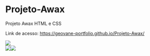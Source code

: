 # Projeto-Awax
 Projeto Awax HTML e CSS

 Link de acesso: https://geovane-portfolio.github.io/Projeto-Awax/

<img src="assets/Projeto-Awax-Desktop.png"/>


<div style="display:flex;">
<img src="assets/Projeto-Awax-Tablet.png"/>
<img src="assets/Projeto-Awax-Smartphone.jpg"/>
</div>
